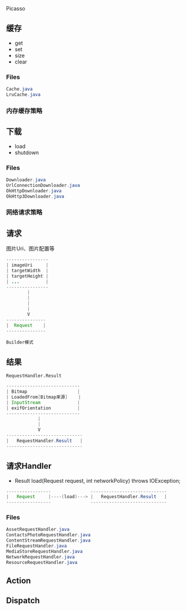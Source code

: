 Picasso

## 缓存

- get
- set
- size
- clear

### Files

```java
Cache.java
LruCache.java
```

### 内存缓存策略

## 下载

- load
- shutdown

### Files

```java
Downloader.java
UrlConnectionDownloader.java
OkHttpDownloader.java
OkHttp3Downloader.java
```

### 网络请求策略

## 请求

图片Uri、图片配置等

```java
----------------
| imageUri     |
| targetWidth  |
| targetHeight |
| ... 		   |
----------------
		|
		|
		|
		|
		V
---------------
|  Request    |
--------------- 
```

`Builder模式`

## 结果

`RequestHandler.Result`

```java
----------------------------
| Bitmap                   |
| LoadedFrom[Bitmap来源]    |
| InputStream              |
| exifOrientation          |
----------------------------
			|
			|
			V
-----------------------------
|	RequestHandler.Result	|
-----------------------------
```

## 请求Handler

- Result load(Request request, int networkPolicy) throws IOException;

```java
-----------------				-----------------------------
|	Request 	|----(load)--->	|	RequestHandler.Result	|
-----------------	  			-----------------------------
```

### Files

```java
AssetRequestHandler.java
ContactsPhotoRequestHandler.java
ContentStreamRequestHandler.java
FileRequestHandler.java
MediaStoreRequestHandler.java
NetworkRequestHandler.java
ResourceRequestHandler.java
```

## Action

## Dispatch